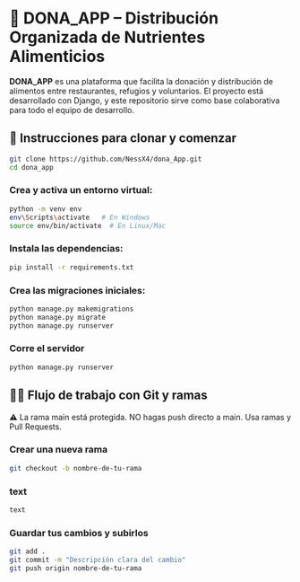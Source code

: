 # 🥗 DONA_APP – Distribución Organizada de Nutrientes Alimenticios

**DONA_APP** es una plataforma que facilita la donación y distribución de alimentos entre restaurantes, refugios y voluntarios. El proyecto está desarrollado con Django, y este repositorio sirve como base colaborativa para todo el equipo de desarrollo.

## 🚀 Instrucciones para clonar y comenzar

```bash
git clone https://github.com/NessX4/dona_App.git
cd dona_app
```

### Crea y activa un entorno virtual:
```bash
python -m venv env
env\Scripts\activate   # En Windows
source env/bin/activate  # En Linux/Mac
```

### Instala las dependencias:
```bash
pip install -r requirements.txt
```

### Crea las migraciones iniciales:
```bash
python manage.py makemigrations
python manage.py migrate
python manage.py runserver
```

### Corre el servidor 
```bash
python manage.py runserver
```

## 🧑‍💻 Flujo de trabajo con Git y ramas
⚠️ La rama main está protegida. NO hagas push directo a main. Usa ramas y Pull Requests.

### Crear una nueva rama
```bash
git checkout -b nombre-de-tu-rama
```

### text
```bash
text
```

### Guardar tus cambios y subirlos
```bash
git add .
git commit -m "Descripción clara del cambio"
git push origin nombre-de-tu-rama
```


